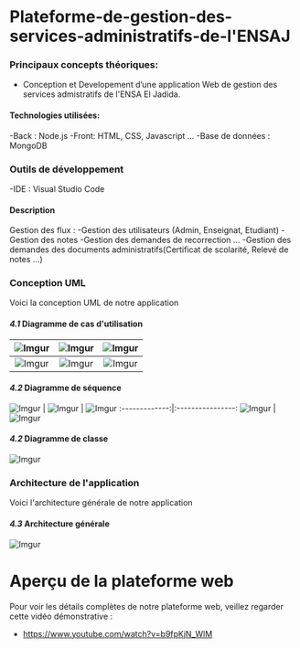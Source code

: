 # Plateforme-de-gestion-des-services-administratifs-de-l'ENSAJ
### Principaux concepts théoriques: 
-   Conception et Developement d’une application Web de gestion des services admistratifs de l'ENSA El Jadida.


#### Technologies utilisées:
-Back : Node.js
-Front: HTML, CSS, Javascript ...
-Base de données : MongoDB

### Outils de développement
-IDE : Visual Studio Code

#### Description

Gestion des flux :
-Gestion des utilisateurs (Admin, Enseignat, Etudiant)
-Gestion des notes
-Gestion des demandes de recorrection ...
-Gestion des demandes des documents administratifs(Certificat de scolarité, Relevé de notes ...)


### Conception UML

Voici la conception UML de notre application
#### *4.1* Diagramme de cas d'utilisation  
![Imgur](https://imgur.com/QGFrEOU.jpg)  |  ![Imgur](https://imgur.com/xUEONnL.jpg)  |  ![Imgur](https://imgur.com/mpwMX6Y.jpg) 
:-------------:|:----------------:|:----------------:
![Imgur](https://imgur.com/OT3y9dM.jpg)  |  ![Imgur](https://imgur.com/DkgVQ0J.jpg)  |  ![Imgur](https://imgur.com/NItCar8.jpg) 

#### *4.2* Diagramme de séquence 
![Imgur](https://imgur.com/e2ZJt6R.jpg)  |  ![Imgur](https://imgur.com/l89R6JT.jpg)  |  ![Imgur](https://imgur.com/hH4M85Q.jpg) 
:-------------:|:----------------:
![Imgur](https://imgur.com/yj27r8L.jpg)  |  ![Imgur](https://imgur.com/M6MzfBT.jpg)  

#### *4.2* Diagramme de classe  
![Imgur](https://imgur.com/MQiL4di.jpg)  

### Architecture de l'application

Voici l'architecture générale de notre application
#### *4.3* Architecture générale
![Imgur](https://imgur.com/EltgZQR.jpg) 


# Aperçu de la plateforme web
  Pour voir les détails complètes de notre plateforme web, veillez regarder cette vidéo démonstrative :
- https://www.youtube.com/watch?v=b9fpKjN_WlM
